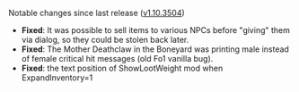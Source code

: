 Notable changes since last release ([v1.10.3504](https://github.com/rotators/Fo1in2/releases/tag/v1.10.3504))

- **Fixed**: It was possible to sell items to various NPCs before "giving" them via dialog, so they could be stolen back later.
- **Fixed**: The Mother Deathclaw in the Boneyard was printing male instead of female critical hit messages (old Fo1 vanilla bug).
- **Fixed**: the text position of ShowLootWeight mod when ExpandInventory=1
